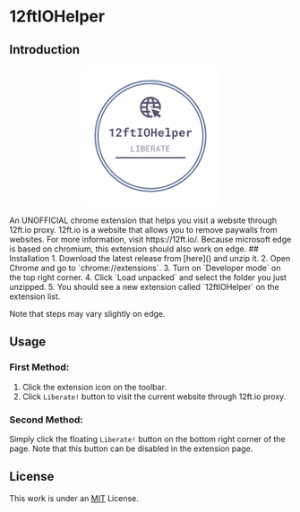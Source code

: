 # 12ftIOHelper
## Introduction
<p></P>
<div align="center">
  <img src="12ftioHelper/icons/icon512.png" alt="Icon" style="width: 250px; height: 250px;" />
</div>
<P></P>
An UNOFFICIAL chrome extension that helps you visit a website through 12ft.io proxy. 12ft.io is a website that allows you to remove paywalls from websites. For more information, visit https://12ft.io/.
Because microsoft edge is based on chromium, this extension should also work on edge.
## Installation
1. Download the latest release from [here]() and unzip it.
2. Open Chrome and go to `chrome://extensions`.
3. Turn on `Developer mode` on the top right corner.
4. Click `Load unpacked` and select the folder you just unzipped.
5. You should see a new extension called `12ftIOHelper` on the extension list.

Note that steps may vary slightly on edge.
## Usage
### First Method:
1. Click the extension icon on the toolbar.
2. Click `Liberate!` button to visit the current website through 12ft.io proxy.
### Second Method:
Simply click the floating `Liberate!` button on the bottom right corner of the page.
Note that this button can be disabled in the extension page.
## License
This work is under an [MIT](https://choosealicense.com/licenses/mit/) License.